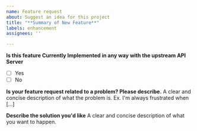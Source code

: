 ```yaml
---
name: Feature request
about: Suggest an idea for this project
title: "**Summary of New Feature**"
labels: enhancement
assignees: ''

---
```


**Is this feature Currently Implemented in any way with the upstream API Server**
- [ ] Yes
- [ ] No

**Is your feature request related to a problem? Please describe.**
A clear and concise description of what the problem is. Ex. I'm always frustrated when [...]

**Describe the solution you'd like**
A clear and concise description of what you want to happen.
